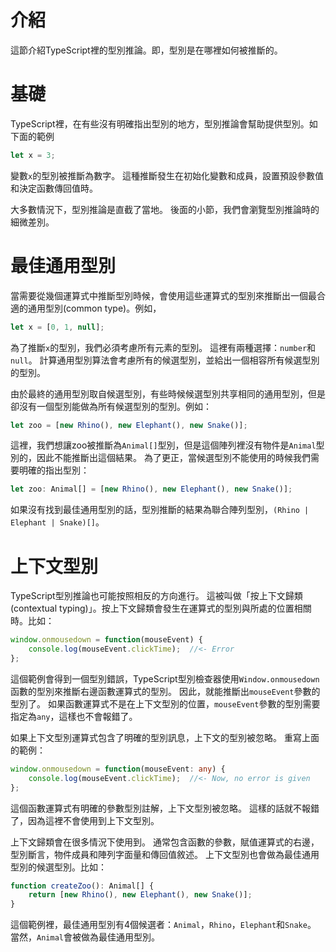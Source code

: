 # 介紹

這節介紹TypeScript裡的型別推論。即，型別是在哪裡如何被推斷的。

# 基礎

TypeScript裡，在有些沒有明確指出型別的地方，型別推論會幫助提供型別。如下面的範例

```ts
let x = 3;
```

變數`x`的型別被推斷為數字。
這種推斷發生在初始化變數和成員，設置預設參數值和決定函數傳回值時。

大多數情況下，型別推論是直截了當地。
後面的小節，我們會瀏覽型別推論時的細微差別。

# 最佳通用型別

當需要從幾個運算式中推斷型別時候，會使用這些運算式的型別來推斷出一個最合適的通用型別(common type)。例如，

```ts
let x = [0, 1, null];
```

為了推斷`x`的型別，我們必須考慮所有元素的型別。
這裡有兩種選擇：`number`和`null`。
計算通用型別算法會考慮所有的候選型別，並給出一個相容所有候選型別的型別。

由於最終的通用型別取自候選型別，有些時候候選型別共享相同的通用型別，但是卻沒有一個型別能做為所有候選型別的型別。例如：

```ts
let zoo = [new Rhino(), new Elephant(), new Snake()];
```

這裡，我們想讓zoo被推斷為`Animal[]`型別，但是這個陣列裡沒有物件是`Animal`型別的，因此不能推斷出這個結果。
為了更正，當候選型別不能使用的時候我們需要明確的指出型別：

```ts
let zoo: Animal[] = [new Rhino(), new Elephant(), new Snake()];
```

如果沒有找到最佳通用型別的話，型別推斷的結果為聯合陣列型別，`(Rhino | Elephant | Snake)[]`。

# 上下文型別

TypeScript型別推論也可能按照相反的方向進行。
這被叫做「按上下文歸類(contextual typing)」。按上下文歸類會發生在運算式的型別與所處的位置相關時。比如：

```ts
window.onmousedown = function(mouseEvent) {
    console.log(mouseEvent.clickTime);  //<- Error
};
```

這個範例會得到一個型別錯誤，TypeScript型別檢查器使用`Window.onmousedown`函數的型別來推斷右邊函數運算式的型別。
因此，就能推斷出`mouseEvent`參數的型別了。
如果函數運算式不是在上下文型別的位置，`mouseEvent`參數的型別需要指定為`any`，這樣也不會報錯了。

如果上下文型別運算式包含了明確的型別訊息，上下文的型別被忽略。
重寫上面的範例：

```ts
window.onmousedown = function(mouseEvent: any) {
    console.log(mouseEvent.clickTime);  //<- Now, no error is given
};
```

這個函數運算式有明確的參數型別註解，上下文型別被忽略。
這樣的話就不報錯了，因為這裡不會使用到上下文型別。

上下文歸類會在很多情況下使用到。
通常包含函數的參數，賦值運算式的右邊，型別斷言，物件成員和陣列字面量和傳回值敘述。
上下文型別也會做為最佳通用型別的候選型別。比如：

```ts
function createZoo(): Animal[] {
    return [new Rhino(), new Elephant(), new Snake()];
}
```

這個範例裡，最佳通用型別有4個候選者：`Animal`，`Rhino`，`Elephant`和`Snake`。
當然，`Animal`會被做為最佳通用型別。
